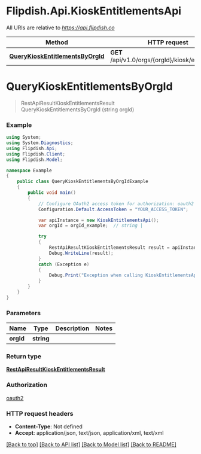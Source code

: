 # Flipdish.Api.KioskEntitlementsApi

All URIs are relative to *https://api.flipdish.co*

Method | HTTP request | Description
------------- | ------------- | -------------
[**QueryKioskEntitlementsByOrgId**](KioskEntitlementsApi.md#querykioskentitlementsbyorgid) | **GET** /api/v1.0/orgs/{orgId}/kiosk/entitlements | 


<a name="querykioskentitlementsbyorgid"></a>
# **QueryKioskEntitlementsByOrgId**
> RestApiResultKioskEntitlementsResult QueryKioskEntitlementsByOrgId (string orgId)



### Example
```csharp
using System;
using System.Diagnostics;
using Flipdish.Api;
using Flipdish.Client;
using Flipdish.Model;

namespace Example
{
    public class QueryKioskEntitlementsByOrgIdExample
    {
        public void main()
        {
            // Configure OAuth2 access token for authorization: oauth2
            Configuration.Default.AccessToken = "YOUR_ACCESS_TOKEN";

            var apiInstance = new KioskEntitlementsApi();
            var orgId = orgId_example;  // string | 

            try
            {
                RestApiResultKioskEntitlementsResult result = apiInstance.QueryKioskEntitlementsByOrgId(orgId);
                Debug.WriteLine(result);
            }
            catch (Exception e)
            {
                Debug.Print("Exception when calling KioskEntitlementsApi.QueryKioskEntitlementsByOrgId: " + e.Message );
            }
        }
    }
}
```

### Parameters

Name | Type | Description  | Notes
------------- | ------------- | ------------- | -------------
 **orgId** | **string**|  | 

### Return type

[**RestApiResultKioskEntitlementsResult**](RestApiResultKioskEntitlementsResult.md)

### Authorization

[oauth2](../README.md#oauth2)

### HTTP request headers

 - **Content-Type**: Not defined
 - **Accept**: application/json, text/json, application/xml, text/xml

[[Back to top]](#) [[Back to API list]](../README.md#documentation-for-api-endpoints) [[Back to Model list]](../README.md#documentation-for-models) [[Back to README]](../README.md)

